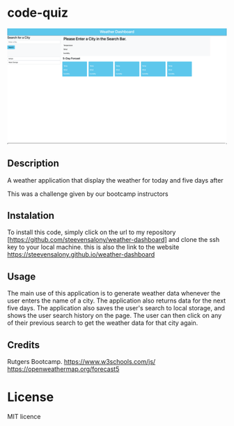 # code-quiz

![](https://github.com/steevensalony/weather-dashboard/blob/main/assets/images/Screenshot%202023-02-24%20at%208.42.57%20PM.png)

## Description

A weather application that display the weather for today and five days after

This was a challenge given by our bootcamp instructors

## Instalation

To install this code, simply click on the url to my repository [https://github.com/steevensalony/weather-dashboard] and clone the ssh key to your local machine. 
this is also the link to the website https://steevensalony.github.io/weather-dashboard

## Usage

The main use of this application is to generate weather data whenever the user enters the name of a city. The application also returns data for the next five days. The application also saves the user's search to local storage, and shows the user search history on the page. The user can then click on any of their previous search to get the weather data for that city again.

## Credits

Rutgers Bootcamp.
https://www.w3schools.com/js/
https://openweathermap.org/forecast5

# License

MIT licence
